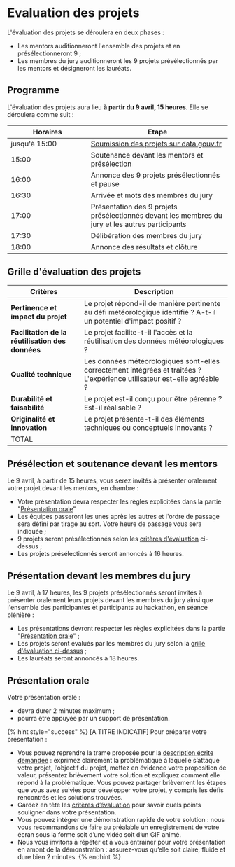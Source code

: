 # Evaluation des projets

L'évaluation des projets se déroulera en deux phases :

* Les mentors auditionneront l'ensemble des projets et en présélectionneront 9 ;&#x20;
* Les membres du jury auditionneront les 9 projets présélectionnés par les mentors et désigneront les lauréats.

## Programme

L'évaluation des projets aura lieu **à partir du 9 avril, 15 heures**. Elle se déroulera comme suit :&#x20;

<table><thead><tr><th width="167">Horaires</th><th>Etape</th></tr></thead><tbody><tr><td>jusqu'à 15:00</td><td><a href="soumission-du-projet.md">Soumission des projets sur data.gouv.fr</a></td></tr><tr><td>15:00</td><td>Soutenance devant les mentors et présélection</td></tr><tr><td>16:00</td><td>Annonce des 9 projets présélectionnés et pause</td></tr><tr><td>16:30</td><td>Arrivée et mots des membres du jury</td></tr><tr><td>17:00</td><td>Présentation des 9 projets présélectionnés devant les membres du jury et les autres participants</td></tr><tr><td>17:30</td><td>Délibération des membres du jury</td></tr><tr><td>18:00</td><td>Annonce des résultats et clôture</td></tr></tbody></table>

## Grille d'évaluation des projets

| Critères                                         | Description                                                                                                              |
| ------------------------------------------------ | ------------------------------------------------------------------------------------------------------------------------ |
| **Pertinence et impact du projet**               | Le projet répond-il de manière pertinente au défi météorologique identifié ? A-t-il un potentiel d'impact positif ?      |
| **Facilitation de la réutilisation des données** | Le projet facilite-t-il l'accès et la réutilisation des données météorologiques ?                                        |
| **Qualité technique**                            | Les données météorologiques sont-elles correctement intégrées et traitées ? L'expérience utilisateur est-elle agréable ? |
| **Durabilité et faisabilité**                    | Le projet est-il conçu pour être pérenne ? Est-il réalisable ?                                                           |
| **Originalité et innovation**                    | Le projet présente-t-il des éléments techniques ou conceptuels innovants ?                                               |
| TOTAL                                            |                                                                                                                          |

## Présélection et soutenance devant les mentors

Le 9 avril, à partir de 15 heures, vous serez invités à présenter oralement votre projet devant les mentors, en chambre :&#x20;

* Votre présentation devra respecter les règles explicitées dans la partie "[Présentation orale](evaluation-des-projets.md#presentation-orale)"
* Les équipes passeront les unes après les autres et l'ordre de passage sera défini par tirage au sort. Votre heure de passage vous sera indiquée ;&#x20;
* 9 projets seront présélectionnés selon les [critères d'évaluation](evaluation-des-projets.md#grille-devaluation-des-projets) ci-dessus ;
* Les projets présélectionnés seront annoncés à 16 heures.

## Présentation devant les membres du jury

Le 9 avril, à 17 heures, les 9 projets présélectionnés seront invités à présenter oralement leurs projets devant les membres du jury ainsi que l'ensemble des participantes et participants au hackathon, en séance plénière :

* Les présentations devront respecter les règles explicitées dans la partie "[Présentation orale](evaluation-des-projets.md#presentation-orale)" ;
* Les projets seront évalués par les membres du jury selon la [grille d'évaluation ci-dessus](evaluation-des-projets.md#grille-devaluation-des-projets) ;
* Les lauréats seront annoncés à 18 heures.

## Présentation orale

Votre présentation orale :&#x20;

* devra durer 2 minutes maximum ;
* pourra être appuyée par un support de présentation.

{% hint style="success" %}
\[A TITRE INDICATIF] Pour préparer votre présentation :

* Vous pouvez reprendre la trame proposée pour la [description écrite demandée](soumission-du-projet.md) : exprimez clairement la problématique à laquelle s’attaque votre projet, l’objectif du projet, mettez en évidence votre proposition de valeur, présentez brièvement votre solution et expliquez comment elle répond à la problématique. Vous pouvez partager brièvement les étapes que vous avez suivies pour développer votre projet, y compris les défis rencontrés et les solutions trouvées.
* Gardez en tête les [critères d’évaluation](evaluation-des-projets.md#grille-devaluation-des-projets) pour savoir quels points souligner dans votre présentation.
* Vous pouvez intégrer une démonstration rapide de votre solution : nous vous recommandons de faire au préalable un enregistrement de votre écran sous la forme soit d’une vidéo soit d’un GIF animé.
* Nous vous invitons à répéter et à vous entrainer pour votre présentation en amont de la démonstration : assurez-vous qu’elle soit claire, fluide et dure bien 2 minutes.
{% endhint %}
